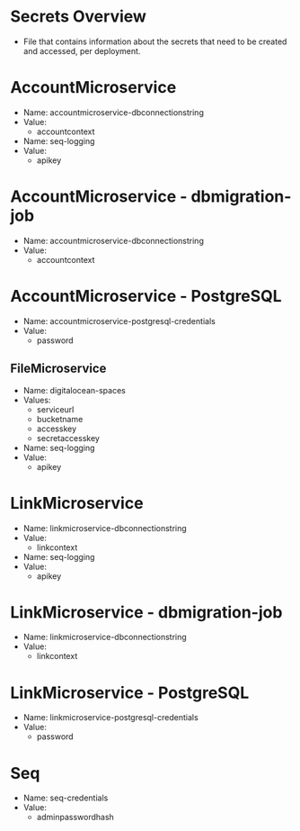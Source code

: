 # Secrets Overview

* File that contains information about the secrets that need to be created and accessed, per deployment.

# AccountMicroservice
* Name: accountmicroservice-dbconnectionstring
* Value:
    - accountcontext
* Name: seq-logging
* Value: 
    - apikey

# AccountMicroservice - dbmigration-job
* Name: accountmicroservice-dbconnectionstring
* Value:
    - accountcontext

# AccountMicroservice - PostgreSQL
* Name: accountmicroservice-postgresql-credentials
* Value:
    - password

## FileMicroservice
* Name: digitalocean-spaces
* Values:
    - serviceurl
    - bucketname
    - accesskey
    - secretaccesskey
* Name: seq-logging
* Value: 
    - apikey

# LinkMicroservice
* Name: linkmicroservice-dbconnectionstring
* Value:
    - linkcontext
* Name: seq-logging
* Value: 
    - apikey

# LinkMicroservice - dbmigration-job
* Name: linkmicroservice-dbconnectionstring
* Value:
    - linkcontext

# LinkMicroservice - PostgreSQL
* Name: linkmicroservice-postgresql-credentials
* Value:
    - password

# Seq
* Name: seq-credentials
* Value:
    - adminpasswordhash